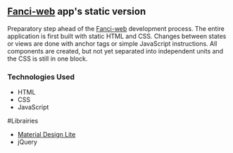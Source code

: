 ## [Fanci-web](https://github.com/ericnjanga/fanci-web) app's static version 

Preparatory step ahead of the [Fanci-web](https://github.com/ericnjanga/fanci-web) development process. The entire application is first built with static HTML and CSS. Changes between states or views are done with anchor tags or simple JavaScript instructions. All components are created, but not yet separated into independent units and the CSS is still in one block.

### Technologies Used
- HTML
- CSS
- JavaScript

#Librairies
- [Material Design Lite](https://getmdl.io/)
- jQuery
